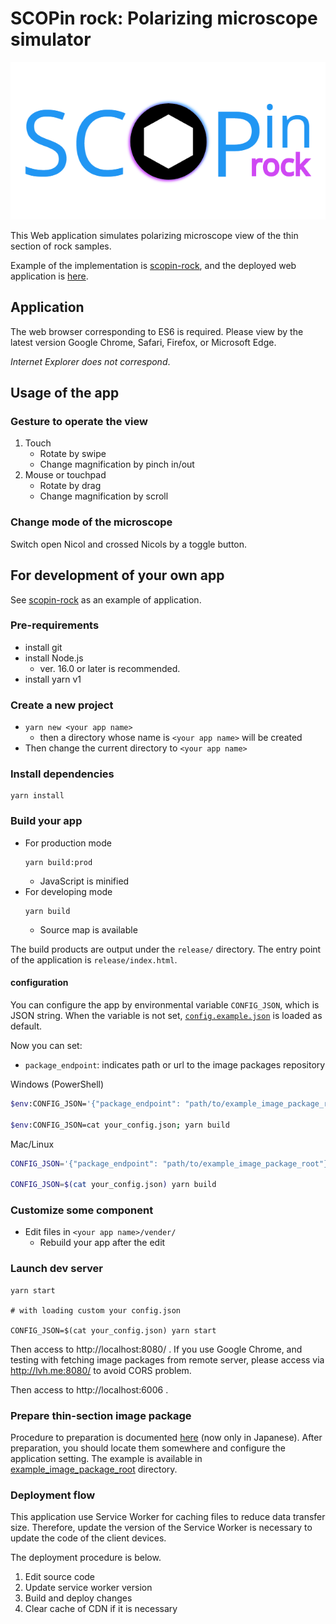 # SCOPin rock: Polarizing microscope simulator

![SCOPin rock logo](./src/images/official_logo.png)

This Web application simulates polarizing microscope view of the thin section of rock samples.

Example of the implementation is [scopin-rock](https://github.com/Fumipo-Theta/scopin-rock),
and the deployed web application is [here](https://microscope.fumipo-theta.com).

## Application

The web browser corresponding to ES6 is required. Please view by the latest version Google Chrome, Safari, Firefox, or Microsoft Edge.

*Internet Explorer does not correspond*.

## Usage of the app

### Gesture to operate the view

1. Touch
    * Rotate by swipe
    * Change magnification by pinch in/out
2. Mouse or touchpad
    * Rotate by drag
    * Change magnification by scroll

### Change mode of the microscope

Switch open Nicol and crossed Nicols by a toggle button.

## For development of your own app

See [scopin-rock](https://github.com/Fumipo-Theta/scopin-rock) as an example of application.

### Pre-requirements

* install git
* install Node.js
  * ver. 16.0 or later is recommended.
* install yarn v1

### Create a new project

- `yarn new <your app name>`
  - then a directory whose name is `<your app name>` will be created
- Then change the current directory to `<your app name>`

### Install dependencies

```console
yarn install
```

### Build your app

- For production mode
  ```console
  yarn build:prod
  ```
  - JavaScript is minified
- For developing mode
  ```console
  yarn build
  ```
  - Source map is available

The build products are output under the `release/` directory.
The entry point of the application is `release/index.html`.

#### configuration

You can configure the app by environmental variable `CONFIG_JSON`, which is JSON string.
When the variable is not set, [`config.example.json`](./config.example.json) is loaded as default.

Now you can set:

- `package_endpoint`: indicates path or url to the image packages repository

Windows (PowerShell)

```sh
$env:CONFIG_JSON='{"package_endpoint": "path/to/example_image_package_root"}'; yarn build

$env:CONFIG_JSON=cat your_config.json; yarn build
```

Mac/Linux

```sh
CONFIG_JSON='{"package_endpoint": "path/to/example_image_package_root"}' yarn build

CONFIG_JSON=$(cat your_config.json) yarn build
```

### Customize some component

- Edit files in `<your app name>/vender/`
  - Rebuild your app after the edit

### Launch dev server

```console
yarn start

# with loading custom your config.json

CONFIG_JSON=$(cat your_config.json) yarn start
```

Then access to http://localhost:8080/ .
If you use Google Chrome, and testing with fetching image packages from remote server, please access via http://lvh.me:8080/ to avoid CORS problem.

Then access to http://localhost:6006 .

### Prepare thin-section image package

Procedure to preparation is documented [here](./docs/operation/procedure_to_prepare_sample_images.md) (now only in Japanese).
After preparation, you should locate them somewhere and configure the application setting.
The example is available in [example_image_package_root](./example_image_package_root) directory.

### Deployment flow

This application use Service Worker for caching files to reduce data transfer size.
Therefore, update the version of the Service Worker is necessary to update the code of the client devices.

The deployment procedure is below.

1. Edit source code
2. Update service worker version
3. Build and deploy changes
4. Clear cache of CDN if it is necessary
